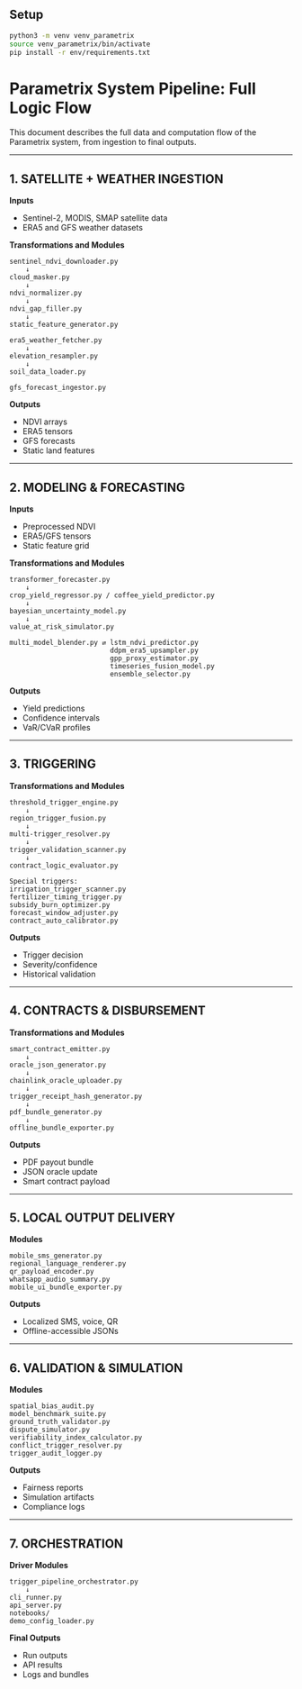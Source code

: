 ## Setup

```bash
python3 -m venv venv_parametrix
source venv_parametrix/bin/activate
pip install -r env/requirements.txt
```



# Parametrix System Pipeline: Full Logic Flow

This document describes the full data and computation flow of the Parametrix system, from ingestion to final outputs.

---

## 1. SATELLITE + WEATHER INGESTION

**Inputs**  
- Sentinel-2, MODIS, SMAP satellite data  
- ERA5 and GFS weather datasets  

**Transformations and Modules**

```
sentinel_ndvi_downloader.py
    ↓
cloud_masker.py
    ↓
ndvi_normalizer.py
    ↓
ndvi_gap_filler.py
    ↓
static_feature_generator.py

era5_weather_fetcher.py
    ↓
elevation_resampler.py
    ↓
soil_data_loader.py

gfs_forecast_ingestor.py
```

**Outputs**  
- NDVI arrays  
- ERA5 tensors  
- GFS forecasts  
- Static land features

---

## 2. MODELING & FORECASTING

**Inputs**  
- Preprocessed NDVI  
- ERA5/GFS tensors  
- Static feature grid  

**Transformations and Modules**

```
transformer_forecaster.py
    ↓
crop_yield_regressor.py / coffee_yield_predictor.py
    ↓
bayesian_uncertainty_model.py
    ↓
value_at_risk_simulator.py

multi_model_blender.py ⇄ lstm_ndvi_predictor.py
                         ddpm_era5_upsampler.py
                         gpp_proxy_estimator.py
                         timeseries_fusion_model.py
                         ensemble_selector.py
```

**Outputs**  
- Yield predictions  
- Confidence intervals  
- VaR/CVaR profiles

---

## 3. TRIGGERING

**Transformations and Modules**

```
threshold_trigger_engine.py
    ↓
region_trigger_fusion.py
    ↓
multi-trigger_resolver.py
    ↓
trigger_validation_scanner.py
    ↓
contract_logic_evaluator.py

Special triggers:
irrigation_trigger_scanner.py
fertilizer_timing_trigger.py
subsidy_burn_optimizer.py
forecast_window_adjuster.py
contract_auto_calibrator.py
```

**Outputs**  
- Trigger decision  
- Severity/confidence  
- Historical validation

---

## 4. CONTRACTS & DISBURSEMENT

**Transformations and Modules**

```
smart_contract_emitter.py
    ↓
oracle_json_generator.py
    ↓
chainlink_oracle_uploader.py
    ↓
trigger_receipt_hash_generator.py
    ↓
pdf_bundle_generator.py
    ↓
offline_bundle_exporter.py
```

**Outputs**  
- PDF payout bundle  
- JSON oracle update  
- Smart contract payload

---

## 5. LOCAL OUTPUT DELIVERY

**Modules**

```
mobile_sms_generator.py
regional_language_renderer.py
qr_payload_encoder.py
whatsapp_audio_summary.py
mobile_ui_bundle_exporter.py
```

**Outputs**  
- Localized SMS, voice, QR  
- Offline-accessible JSONs

---

## 6. VALIDATION & SIMULATION

**Modules**

```
spatial_bias_audit.py
model_benchmark_suite.py
ground_truth_validator.py
dispute_simulator.py
verifiability_index_calculator.py
conflict_trigger_resolver.py
trigger_audit_logger.py
```

**Outputs**  
- Fairness reports  
- Simulation artifacts  
- Compliance logs

---

## 7. ORCHESTRATION

**Driver Modules**

```
trigger_pipeline_orchestrator.py
    ↓
cli_runner.py
api_server.py
notebooks/
demo_config_loader.py
```

**Final Outputs**  
- Run outputs  
- API results  
- Logs and bundles
